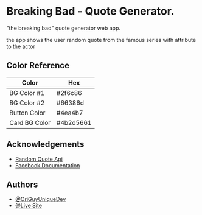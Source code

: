 
#  Breaking Bad - Quote Generator.

"the breaking bad" quote generator web app.

the app shows the user random quote from the famous series with attribute to the actor
## Color Reference

| Color             | Hex                                                                |
| ----------------- | ------------------------------------------------------------------ |
| BG Color #1 |  #2f6c86 |
| BG Color #2 |  #66386d |
| Button Color | #4ea4b7 |
| Card BG Color | #4b2d5661 |


## Acknowledgements

 - [Random Quote Api](https://github.com/shevabam/breaking-bad-quotes)
 - [Facebook Documentation](https://developers.facebook.com/docs/)


## Authors

- [@OriGuyUniqueDev](https://github.com/OriGuyUniqueDev/Quote-Generator)
- [@Live Site](https://unique-quote-generator.netlify.app/)


